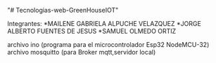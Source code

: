 "# Tecnologias-web-GreenHouseIOT" 

Integrantes: 
*MAILENE GABRIELA ALPUCHE VELAZQUEZ
*JORGE ALBERTO FUENTES DE JESUS
*SAMUEL OLMEDO ORTIZ

archivo ino (programa para el microcontrolador Esp32 NodeMCU-32)
archivo mosquitto (para Broker mqtt,servidor local)
